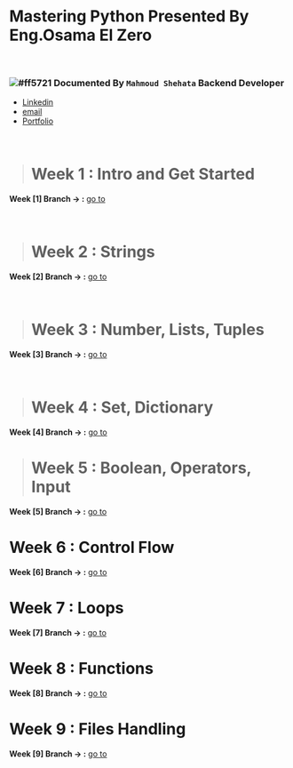 # Mastering Python Presented By Eng.Osama El Zero

<br>

### ![#ff5721](https://via.placeholder.com/12/ff5722/000000?text=+) Documented By `Mahmoud Shehata` Backend Developer

- [Linkedin](https://www.linkedin.com/in/mahmoud-shehata-muhammed/)
- [email](https://mail.google.com/mail/)
- [Portfolio](https://my-dynamic-portfolio2.herokuapp.com/)

<br>

> # Week 1 : Intro and Get Started

**Week [1] Branch -> :** [go to](https://github.com/mmshehatta/Python-BootCamp/tree/week_1/week_1)

<br>

> # Week 2 : Strings

**Week [2] Branch -> :** [go to](https://github.com/mmshehatta/Python-BootCamp/tree/weak_2)

<br/>

> # Week 3 : Number, Lists, Tuples

**Week [3] Branch -> :** [go to](https://github.com/mmshehatta/Python-BootCamp/tree/week_3/week_3)

<br/>

> # Week 4 : Set, Dictionary

**Week [4] Branch -> :** [go to](https://github.com/mmshehatta/Python-BootCamp/tree/week_4/week_4)


> # Week 5 : Boolean, Operators, Input

**Week [5] Branch -> :** [go to](https://github.com/mmshehatta/Python-BootCamp/tree/week_5/week_5)

# Week 6 : Control Flow

**Week [6] Branch -> :** [go to](https://github.com/mmshehatta/Python-BootCamp/tree/week_6/week_6)

# Week 7 : Loops

**Week [7] Branch -> :** [go to](https://github.com/mmshehatta/Python-BootCamp/tree/week_7/week_7)

# Week 8 : Functions

**Week [8] Branch -> :** [go to](https://github.com/mmshehatta/Python-BootCamp/tree/week_8/week_8)

# Week 9 : Files Handling

**Week [9] Branch -> :** [go to](https://github.com/mmshehatta/Python-BootCamp/tree/week_9/week_9)
